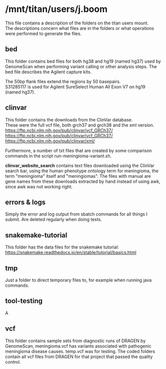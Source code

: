 # /mnt/titan/users/j.boom
This file contains a description of the folders on the titan users mount.  
The descriptions concern what files are in the folders or what operations were
performed to generate the files.

## bed
This folder contains bed files for both hg38 and hg19 (named hg37) used by
GenomeScan when performing variant calling or other analysis steps. The bed
file describes the Agilent capture kits.

The 50bp flank files extend the regions by 50 basepairs.  
S31285117 is used for Agilent SureSelect Human All Exon V7 on hg19 (named hg37).

## clinvar
This folder contains the downloads from the ClinVar database.  
These were the full vcf file, both grch37 and grch38 and the xml version.  
https://ftp.ncbi.nlm.nih.gov/pub/clinvar/vcf_GRCh37/  
https://ftp.ncbi.nlm.nih.gov/pub/clinvar/vcf_GRCh37/  
https://ftp.ncbi.nlm.nih.gov/pub/clinvar/xml/

Furthermore, a number of txt files that are created by some comparison
commands in the script run-meningioma-variant.sh.

**clinvar_website_search** contains text files downloaded using the ClinVar
search bar, using the human phenotype ontology term for meningioma, the term
"meningioma" itself and "meningiomas". The files with manual are gene names
from these downloads extracted by hand instead of using awk, since awk was not
working right.

## errors & logs
Simply the error and log output from sbatch commands for all things I submit.
Are deleted regularly when doing tests.

## snakemake-tutorial
This folder has the data files for the snakemake tutorial: 
https://snakemake.readthedocs.io/en/stable/tutorial/basics.html

## tmp
Just a folder to direct temporary files to, for example when running java
commands.

## tool-testing
A

## vcf
This folder contains sample sets from diagnostic runs of DRAGEN by
GenomeScan, meningioma.vcf has variants associated with pathogenic meningioma
disease causes. temp.vcf was for testing. The coded folders contain all vcf
files from DRAGEN for that project that passed the quality control.